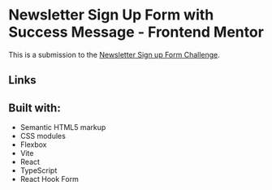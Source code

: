 # Newsletter Sign Up Form with Success Message - Frontend Mentor

This is a submission to the [Newsletter Sign up Form Challenge](https://www.frontendmentor.io/challenges/newsletter-signup-form-with-success-message-3FC1AZbNrv).

## Links

## Built with:

- Semantic HTML5 markup
- CSS modules
- Flexbox
- Vite
- React
- TypeScript
- React Hook Form